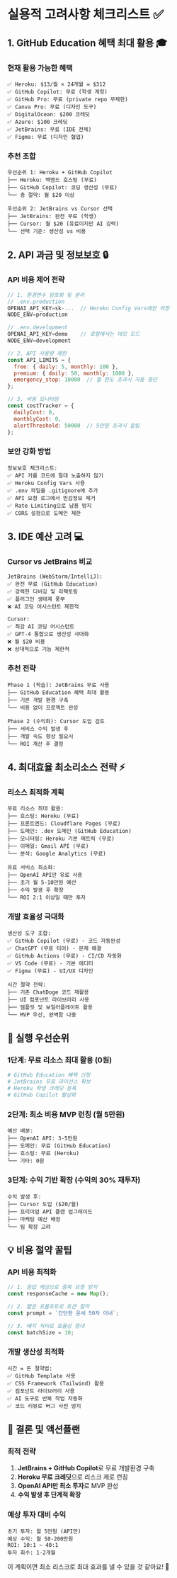 # 실용적 고려사항 체크리스트 ✅

## 1. GitHub Education 혜택 최대 활용 🎓

### 현재 활용 가능한 혜택

```
✅ Heroku: $13/월 × 24개월 = $312
✅ GitHub Copilot: 무료 (학생 계정)
✅ GitHub Pro: 무료 (private repo 무제한)
✅ Canva Pro: 무료 (디자인 도구)
✅ DigitalOcean: $200 크레딧
✅ Azure: $100 크레딧
✅ JetBrains: 무료 (IDE 전체)
✅ Figma: 무료 (디자인 협업)
```

### 추천 조합

```
우선순위 1: Heroku + GitHub Copilot
├── Heroku: 백엔드 호스팅 (무료)
├── GitHub Copilot: 코딩 생산성 (무료)
└── 총 절약: 월 $20 이상

우선순위 2: JetBrains vs Cursor 선택
├── JetBrains: 완전 무료 (학생)
├── Cursor: 월 $20 (유료이지만 AI 강력)
└── 선택 기준: 생산성 vs 비용
```

## 2. API 과금 및 정보보호 🔒

### API 비용 제어 전략

```javascript
// 1. 환경변수 암호화 및 분리
// .env.production
OPENAI_API_KEY=sk-...  // Heroku Config Vars에만 저장
NODE_ENV=production

// .env.development
OPENAI_API_KEY=demo    // 로컬에서는 데모 모드
NODE_ENV=development

// 2. API 사용량 제한
const API_LIMITS = {
  free: { daily: 5, monthly: 100 },
  premium: { daily: 50, monthly: 1000 },
  emergency_stop: 10000  // 월 한도 초과시 자동 중단
};

// 3. 비용 모니터링
const costTracker = {
  dailyCost: 0,
  monthlyCost: 0,
  alertThreshold: 50000  // 5만원 초과시 알림
};
```

### 보안 강화 방법

```
정보보호 체크리스트:
✅ API 키를 코드에 절대 노출하지 않기
✅ Heroku Config Vars 사용
✅ .env 파일을 .gitignore에 추가
✅ API 요청 로그에서 민감정보 제거
✅ Rate Limiting으로 남용 방지
✅ CORS 설정으로 도메인 제한
```

## 3. IDE 예산 고려 💻

### Cursor vs JetBrains 비교

```
JetBrains (WebStorm/IntelliJ):
✅ 완전 무료 (GitHub Education)
✅ 강력한 디버깅 및 리팩토링
✅ 플러그인 생태계 풍부
❌ AI 코딩 어시스턴트 제한적

Cursor:
✅ 최강 AI 코딩 어시스턴트
✅ GPT-4 통합으로 생산성 극대화
❌ 월 $20 비용
❌ 상대적으로 기능 제한적
```

### 추천 전략

```
Phase 1 (학습): JetBrains 무료 사용
├── GitHub Education 혜택 최대 활용
├── 기본 개발 환경 구축
└── 비용 없이 프로젝트 완성

Phase 2 (수익화): Cursor 도입 검토
├── 서비스 수익 발생 후
├── 개발 속도 향상 필요시
└── ROI 계산 후 결정
```

## 4. 최대효율 최소리소스 전략 ⚡

### 리소스 최적화 계획

```
무료 리소스 최대 활용:
├── 호스팅: Heroku (무료)
├── 프론트엔드: Cloudflare Pages (무료)
├── 도메인: .dev 도메인 (GitHub Education)
├── 모니터링: Heroku 기본 메트릭 (무료)
├── 이메일: Gmail API (무료)
└── 분석: Google Analytics (무료)

유료 서비스 최소화:
├── OpenAI API만 유료 사용
├── 초기 월 5-10만원 예산
├── 수익 발생 후 확장
└── ROI 2:1 이상일 때만 투자
```

### 개발 효율성 극대화

```
생산성 도구 조합:
✅ GitHub Copilot (무료) - 코드 자동완성
✅ ChatGPT (무료 티어) - 문제 해결
✅ GitHub Actions (무료) - CI/CD 자동화
✅ VS Code (무료) - 기본 에디터
✅ Figma (무료) - UI/UX 디자인

시간 절약 전략:
├── 기존 ChatDoge 코드 재활용
├── UI 컴포넌트 라이브러리 사용
├── 템플릿 및 보일러플레이트 활용
└── MVP 우선, 완벽함 나중
```

## 🎯 실행 우선순위

### 1단계: 무료 리소스 최대 활용 (0원)

```bash
# GitHub Education 혜택 신청
# JetBrains 무료 라이선스 확보
# Heroku 학생 크레딧 등록
# GitHub Copilot 활성화
```

### 2단계: 최소 비용 MVP 런칭 (월 5만원)

```
예산 배분:
├── OpenAI API: 3-5만원
├── 도메인: 무료 (GitHub Education)
├── 호스팅: 무료 (Heroku)
└── 기타: 0원
```

### 3단계: 수익 기반 확장 (수익의 30% 재투자)

```
수익 발생 후:
├── Cursor 도입 ($20/월)
├── 프리미엄 API 플랜 업그레이드
├── 마케팅 예산 배정
└── 팀 확장 고려
```

## 💡 비용 절약 꿀팁

### API 비용 최적화

```javascript
// 1. 응답 캐싱으로 중복 요청 방지
const responseCache = new Map();

// 2. 짧은 프롬프트로 토큰 절약
const prompt = `간단한 운세 50자 이내`;

// 3. 배치 처리로 효율성 증대
const batchSize = 10;
```

### 개발 생산성 최적화

```
시간 = 돈 절약법:
✅ GitHub Template 사용
✅ CSS Framework (Tailwind) 활용
✅ 컴포넌트 라이브러리 사용
✅ AI 도구로 반복 작업 자동화
✅ 코드 리뷰로 버그 사전 방지
```

## 🚀 결론 및 액션플랜

### 최적 전략

1. **JetBrains + GitHub Copilot**로 무료 개발환경 구축
2. **Heroku 무료 크레딧**으로 리스크 제로 런칭
3. **OpenAI API만 최소 투자**로 MVP 완성
4. **수익 발생 후 단계적 확장**

### 예상 투자 대비 수익

```
초기 투자: 월 5만원 (API만)
예상 수익: 월 50-200만원
ROI: 10:1 ~ 40:1
투자 회수: 1-2개월
```

이 계획이면 최소 리스크로 최대 효과를 낼 수 있을 것 같아요! 🎯
